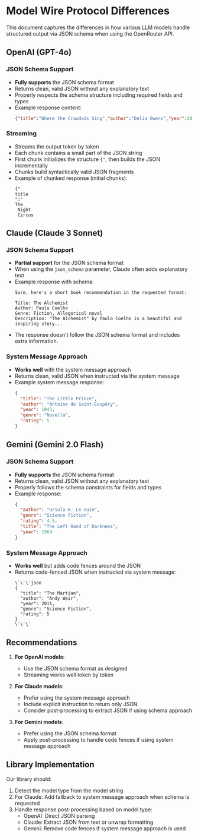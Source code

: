 # Model Wire Protocol Differences

This document captures the differences in how various LLM models handle structured output via JSON schema when using the OpenRouter API.

## OpenAI (GPT-4o)

### JSON Schema Support
- **Fully supports** the JSON schema format 
- Returns clean, valid JSON without any explanatory text
- Properly respects the schema structure including required fields and types
- Example response content:
  ```json
  {"title":"Where the Crawdads Sing","author":"Delia Owens","year":2018,"genre":"Mystery, Coming-of-age","rating":4.8}
  ```

### Streaming
- Streams the output token by token
- Each chunk contains a small part of the JSON string
- First chunk initializes the structure `{"`, then builds the JSON incrementally
- Chunks build syntactically valid JSON fragments
- Example of chunked response (initial chunks):
  ```
  {"
  title
  ":"
  The
   Night
   Circus
  ```

## Claude (Claude 3 Sonnet)

### JSON Schema Support
- **Partial support** for the JSON schema format
- When using the `json_schema` parameter, Claude often adds explanatory text
- Example response with schema:
  ```
  Sure, here's a short book recommendation in the requested format:

  Title: The Alchemist
  Author: Paulo Coelho
  Genre: Fiction, Allegorical novel
  Description: "The Alchemist" by Paulo Coelho is a beautiful and inspiring story...
  ```
- The response doesn't follow the JSON schema format and includes extra information.

### System Message Approach
- **Works well** with the system message approach
- Returns clean, valid JSON when instructed via the system message
- Example system message response:
  ```json
  {
    "title": "The Little Prince",
    "author": "Antoine de Saint-Exupéry",
    "year": 1943,
    "genre": "Novella",
    "rating": 5
  }
  ```

## Gemini (Gemini 2.0 Flash)

### JSON Schema Support
- **Fully supports** the JSON schema format
- Returns clean, valid JSON without any explanatory text
- Properly follows the schema constraints for fields and types
- Example response:
  ```json
  {
    "author": "Ursula K. Le Guin",
    "genre": "Science Fiction",
    "rating": 4.5,
    "title": "The Left Hand of Darkness",
    "year": 1969
  }
  ```

### System Message Approach
- **Works well** but adds code fences around the JSON
- Returns code-fenced JSON when instructed via system message:
  ```
  \`\`\`json
  {
    "title": "The Martian",
    "author": "Andy Weir",
    "year": 2011,
    "genre": "Science Fiction",
    "rating": 5
  }
  \`\`\`
  ```

## Recommendations

1. **For OpenAI models**:
   - Use the JSON schema format as designed
   - Streaming works well token by token

2. **For Claude models**:
   - Prefer using the system message approach
   - Include explicit instruction to return only JSON
   - Consider post-processing to extract JSON if using schema approach

3. **For Gemini models**:
   - Prefer using the JSON schema format
   - Apply post-processing to handle code fences if using system message approach

## Library Implementation

Our library should:
1. Detect the model type from the model string
2. For Claude: Add fallback to system message approach when schema is requested
3. Handle response post-processing based on model type:
   - OpenAI: Direct JSON parsing
   - Claude: Extract JSON from text or unwrap formatting
   - Gemini: Remove code fences if system message approach is used 